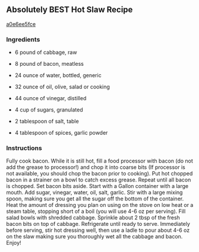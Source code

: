 ## Absolutely BEST Hot Slaw Recipe

[a0e6ee5fce](http://www.food.com/recipe/absolutely-best-hot-slaw-recipe-502254)

### Ingredients

 - 6 pound of cabbage, raw

 - 8 pound of bacon, meatless

 - 24 ounce of water, bottled, generic

 - 32 ounce of oil, olive, salad or cooking

 - 44 ounce of vinegar, distilled

 - 4 cup of sugars, granulated

 - 2 tablespoon of salt, table

 - 4 tablespoon of spices, garlic powder

### Instructions

Fully cook bacon. While it is still hot, fill a food processor with bacon (do not add the grease to processor!) and chop it into coarse bits (If processor is not available, you should chop the bacon prior to cooking). Put hot chopped bacon in a strainer on a bowl to catch excess grease. Repeat until all bacon is chopped. Set bacon bits aside. Start with a Gallon container with a large mouth. Add sugar, vinegar, water, oil, salt, garlic. Stir with a large mixing spoon, making sure you get all the sugar off the bottom of the container. Heat the amount of dressing you plan on using on the stove on low heat or a steam table, stopping short of a boil (you will use 4-6 oz per serving). Fill salad bowls with shredded cabbage. Sprinkle about 2 tbsp of the fresh bacon bits on top of cabbage. Refrigerate until ready to serve. Immediately before serving, stir hot dressing well, then use a ladle to pour about 4-6 oz on the slaw making sure you thoroughly wet all the cabbage and bacon. Enjoy!